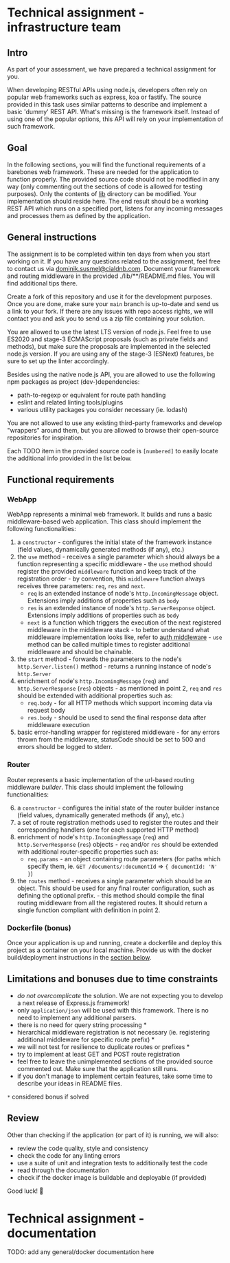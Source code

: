 # Technical assignment - infrastructure team

## Intro

As part of your assessment, we have prepared a technical assignment for you.

When developing RESTful APIs using node.js, developers often rely on popular web frameworks such as express, koa or fastify.
The source provided in this task uses similar patterns to describe and implement a basic 'dummy' REST API.
What's missing is the framework itself. Instead of using one of the popular options, this API will rely on your implementation of such framework.

## Goal

In the following sections, you will find the functional requirements of a barebones web framework. These are needed for the application to function properly.
The provided source code should not be modified in any way (only commenting out the sections of code is allowed for testing purposes).
Only the contents of [lib](./src/lib/) directory can be modified. Your implementation should reside here.
The end result should be a working REST API which runs on a specified port, listens for any incoming messages and processes them as defined by the application.

## General instructions

The assignment is to be completed within ten days from when you start working on it.
If you have any questions related to the assignment, feel free to contact us via <dominik.susmel@cialdnb.com>.
Document your framework and routing middleware in the provided ./lib/**/README.md files. You will find additional tips there.

Create a fork of this repository and use it for the development purposes. Once you are done, make sure your `main` branch is up-to-date and send us a link to your fork.
If there are any issues with repo access rights, we will contact you and ask you to send us a zip file containing your solution.

You are allowed to use the latest LTS version of node.js. 
Feel free to use ES2020 and stage-3 ECMAScript proposals (such as private fields and methods), but make sure the proposals are implemented in the selected node.js version.
If you are using any of the stage-3 (ESNext) features, be sure to set up the linter accordingly.

Besides using the native node.js API, you are allowed to use the following npm packages as project (dev-)dependencies:
- path-to-regexp or equivalent for route path handling
- eslint and related linting tools/plugins
- various utility packages you consider necessary (ie. lodash)

You are not allowed to use any existing third-party frameworks and develop "wrappers" around them, but you are allowed to browse their open-source repositories for inspiration.

Each TODO item in the provided source code is `[numbered]` to easily locate the additional info provided in the list below.

## Functional requirements

### WebApp

WebApp represents a minimal web framework. It builds and runs a basic middleware-based web application.
This class should implement the following functionalities:

  1. a `constructor`
    - configures the initial state of the framework instance (field values, dynamically generated methods (if any), etc.)
  2. the `use` method
    - receives a single parameter which should always be a function representing a specific middleware
    - the `use` method should register the provided `middleware` function and keep track of the registration order
    - by convention, this `middleware` function always receives three parameters: `req`, `res` and `next`.
      * `req` is an extended instance of node's `http.IncomingMessage` object. Extensions imply additions of properties such as `body`
      * `res` is an extended instance of node's `http.ServerResponse` object. Extensions imply additions of properties such as `body`
      * `next` is a function which triggers the execution of the next registered middleware in the middleware stack
    - to better understand what middleware implementation looks like, refer to [auth middleware](./src/middleware/auth.js)
    - `use` method can be called multiple times to register additional middleware and should be chainable.
  3. the `start` method
    - forwards the parameters to the node's `http.Server.listen()` method
    - returns a running instance of node's `http.Server`
  4. enrichment of node's `http.IncomingMessage` (`req`) and `http.ServerResponse` (`res`) objects
    - as mentioned in point 2, `req` and `res` should be extended with additional properties such as:
      * `req.body` - for all HTTP methods which support incoming data via request body
      * `res.body` - should be used to send the final response data after middleware execution
  5. basic error-handling wrapper for registered middleware
    - for any errors thrown from the middleware, statusCode should be set to 500 and errors should be logged to stderr.

### Router

Router represents a basic implementation of the url-based routing middleware *builder*.
This class should implement the following functionalities:

  6. a `constructor`
    - configures the initial state of the router builder instance (field values, dynamically generated methods (if any), etc.)
  7. a set of route registration methods used to register the routes and their corresponding handlers (one for each supported HTTP method)
  8. enrichment of node's `http.IncomingMessage` (`req`) and `http.ServerResponse` (`res`) objects
    - `req` and/or `res` should be extended with additional router-specific properties such as:
      * `req.params` - an object containing route parameters (for paths which specify them, ie. `GET /documents/:documentId` => `{ documentId: 'N' }`)
  9. the `routes` method
    - receives a single parameter which should be an object. This should be used for any final router configuration, such as defining the optional prefix.
    - this method should compile the final routing middleware from all the registered routes. It should return a single function compliant with definition in point 2.

### Dockerfile (bonus)

Once your application is up and running, create a dockerfile and deploy this project as a container on your local machine.
Provide us with the docker build/deployment instructions in the [section below](#technical-assignment---documentation).

## Limitations and bonuses due to time constraints

- *do not overcomplicate* the solution. We are not expecting you to develop a next release of Express.js framework!
- only `application/json` will be used with this framework. There is no need to implement any additional parsers.
- there is no need for query string processing *
- hierarchical middleware registration is not necessary (ie. registering additional middleware for specific route prefix) *
- we will not test for resilience to duplicate routes or prefixes *
- try to implement at least GET and POST route registration
- feel free to leave the unimplemented sections of the provided source commented out. Make sure that the application still runs.
- if you don't manage to implement certain features, take some time to describe your ideas in README files.

`*` considered bonus if solved

## Review

Other than checking if the application (or part of it) is running, we will also:
- review the code quality, style and consistency
- check the code for any linting errors
- use a suite of unit and integration tests to additionally test the code
- read through the documentation
- check if the docker image is buildable and deployable (if provided)

Good luck! :rocket:

# Technical assignment - documentation

TODO: add any general/docker documentation here